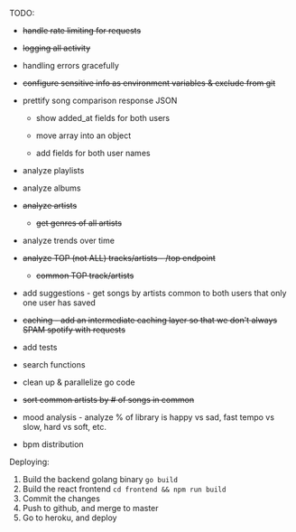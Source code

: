 TODO:

- ~~handle rate limiting for requests~~

- ~~logging all activity~~

- handling errors gracefully

- ~~configure sensitive info as environment variables & exclude from git~~

- prettify song comparison response JSON

	- show added_at fields for both users

	- move array into an object

	- add fields for both user names

- analyze playlists

- analyze albums

- ~~analyze artists~~

    - ~~get genres of all artists~~

- analyze trends over time

- ~~analyze TOP (not ALL) tracks/artists - /top endpoint~~

	- ~~common TOP track/artists~~

- add suggestions - get songs by artists common to both users that only one user has saved

- ~~caching - add an intermediate caching layer so that we don't always SPAM spotify with requests~~

- add tests

- search functions

- clean up & parallelize go code

- ~~sort common artists by # of songs in common~~

- mood analysis - analyze % of library is happy vs sad, fast tempo vs slow, hard vs soft, etc.

- bpm distribution

Deploying:
1. Build the backend golang binary `go build`
2. Build the react frontend `cd frontend && npm run build`
3. Commit the changes
4. Push to github, and merge to master
5. Go to heroku, and deploy

